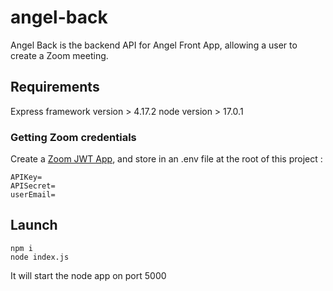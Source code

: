 # angel-back

Angel Back is the backend API for Angel Front App, allowing a user to create a Zoom meeting.

## Requirements

Express framework version > 4.17.2
node version > 17.0.1

### Getting Zoom credentials

Create a [Zoom JWT App](https://marketplace.zoom.us/docs/guides/build/jwt-app), and store in an .env file at the root of this project : 

```
APIKey= 
APISecret=
userEmail=
```

## Launch

````
npm i
node index.js
````
It will start the node app on port 5000
